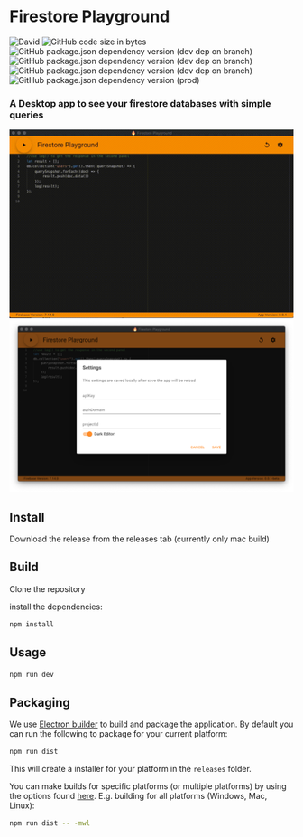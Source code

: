 # Firestore Playground

![David](https://img.shields.io/david/dev/DonsWayo/firestore-playground)
![GitHub code size in bytes](https://img.shields.io/github/languages/code-size/DonsWayo/firestore-playground)
![GitHub package.json dependency version (dev dep on branch)](https://img.shields.io/github/package-json/dependency-version/DonsWayo/firestore-playground/dev/electron)
![GitHub package.json dependency version (dev dep on branch)](https://img.shields.io/github/package-json/dependency-version/DonsWayo/firestore-playground/dev/webpack)
![GitHub package.json dependency version (dev dep on branch)](https://img.shields.io/github/package-json/dependency-version/DonsWayo/firestore-playground/dev/typescript)
![GitHub package.json dependency version (prod)](https://img.shields.io/github/package-json/dependency-version/DonsWayo/firestore-playground/react)


### A Desktop app to see your firestore databases with simple queries

![alt text](./images/screen-demo.gif "Screenshot")
![alt text](./images/image-settings.png "Screenshot")

## Install

Download the release from the releases tab (currently only mac build)

## Build
Clone the repository

install the dependencies:

```bash
npm install
```

## Usage

```bash
npm run dev
```

## Packaging
We use [Electron builder](https://www.electron.build/) to build and package the application. By default you can run the following to package for your current platform:

```bash
npm run dist
```

This will create a installer for your platform in the `releases` folder.

You can make builds for specific platforms (or multiple platforms) by using the options found [here](https://www.electron.build/cli). E.g. building for all platforms (Windows, Mac, Linux):

```bash
npm run dist -- -mwl
```

